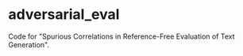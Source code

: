 # adversarial_eval
Code for "Spurious Correlations in Reference-Free Evaluation of Text Generation". 
